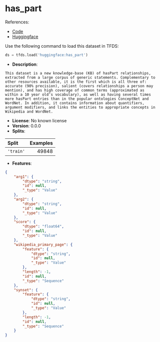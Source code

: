 # has_part

References:

*   [Code](https://github.com/huggingface/datasets/blob/master/datasets/has_part)
*   [Huggingface](https://huggingface.co/datasets/has_part)



Use the following command to load this dataset in TFDS:

```python
ds = tfds.load('huggingface:has_part')
```

*   **Description**:

```
This dataset is a new knowledge-base (KB) of hasPart relationships, extracted from a large corpus of generic statements. Complementary to other resources available, it is the first which is all three of: accurate (90% precision), salient (covers relationships a person may mention), and has high coverage of common terms (approximated as within a 10 year old’s vocabulary), as well as having several times more hasPart entries than in the popular ontologies ConceptNet and WordNet. In addition, it contains information about quantifiers, argument modifiers, and links the entities to appropriate concepts in Wikipedia and WordNet.
```

*   **License**: No known license
*   **Version**: 0.0.0
*   **Splits**:

Split  | Examples
:----- | -------:
`'train'` | 49848

*   **Features**:

```json
{
    "arg1": {
        "dtype": "string",
        "id": null,
        "_type": "Value"
    },
    "arg2": {
        "dtype": "string",
        "id": null,
        "_type": "Value"
    },
    "score": {
        "dtype": "float64",
        "id": null,
        "_type": "Value"
    },
    "wikipedia_primary_page": {
        "feature": {
            "dtype": "string",
            "id": null,
            "_type": "Value"
        },
        "length": -1,
        "id": null,
        "_type": "Sequence"
    },
    "synset": {
        "feature": {
            "dtype": "string",
            "id": null,
            "_type": "Value"
        },
        "length": -1,
        "id": null,
        "_type": "Sequence"
    }
}
```


